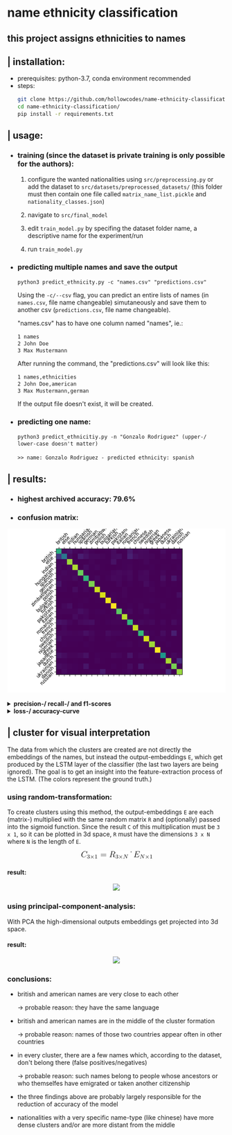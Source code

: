 # name ethnicity classification

## this project assigns ethnicities to names


## | installation:
- prerequisites: python-3.7, conda environment recommended
- steps:
    ```bash
    git clone https://github.com/hollowcodes/name-ethnicity-classification.git
    cd name-ethnicity-classification/
    pip install -r requirements.txt
    ```

## | usage:

 - ### training (since the dataset is private training is only possible for the authors):
    
    1. configure the wanted nationalities using  ```src/preprocessing.py``` or add the dataset to ```src/datasets/preprocessed_datasets/``` (this folder must then contain one file called ```matrix_name_list.pickle``` and ```nationality_classes.json```)

    2. navigate to ```src/final_model```
    3. edit ```train_model.py``` by specifing the dataset folder name, a descriptive name for the experiment/run
    4. run ```train_model.py```

 - ### predicting multiple names and save the output
    ```
    python3 predict_ethnicity.py -c "names.csv" "predictions.csv"
    ```

    Using the ```-c/--csv``` flag, you can predict an entire lists of names (in ```names.csv```, file name changeable) simutaneously and save them to another csv (```predictions.csv```, file name changeable).

    "names.csv" has to have one column named "names", ie.:
    ```csv
    1 names
    2 John Doe
    3 Max Mustermann
    ```

    After running the command, the "predictions.csv" will look like this:
    ```csv
    1 names,ethnicities
    2 John Doe,american
    3 Max Mustermann,german
    ```

    If the output file doesn't exist, it will be created.

 - ### predicting one name:
    ```
    python3 predict_ethnicitiy.py -n "Gonzalo Rodriguez" (upper-/ lower-case doesn't matter)

    >> name: Gonzalo Rodriguez - predicted ethnicity: spanish
    ```

## | results:

 - ### highest archived accuracy: 79.6%
 - ### confusion matrix:

![confusion_matrix](readme_images/confusion_matrix_more.png)

<details>
<summary><b>precision-/ recall-/ and f1-scores</b></summary>

![scores](readme_images/scores_more.png)

</details>

<details>
<summary><b>loss-/ accuracy-curve</b></summary>

![history](readme_images/history_more.png)

</details>
   
    
## | cluster for visual interpretation
The data from which the clusters are created are not directly the embeddings of the names, but instead the output-embeddings ```E```, which get produced by the LSTM layer of the classifier (the last two layers are being ignored). The goal is to get an insight into the feature-extraction process of the LSTM.
(The colors represent the ground truth.)

### using random-transformation:
To create clusters using this method, the output-embeddings ```E``` are each (matrix-) multiplied with the same random matrix ```R``` and (optionally) passed into the sigmoid function.
Since the result ```C``` of this multiplication must be ```3 x 1```, so it can be plotted in 3d space, ```R``` must have the dimensions ```3 x N``` where ```N``` is the length of ```E```.


<p align="center"> 
<img src="readme_images/rand_trans.png">
</p>

#### result:
<p align="center"> 
<img src="readme_images/rt_rotation.gif">
</p>

### using principal-component-analysis:
With PCA the high-dimensional outputs embeddings get projected into 3d space.

#### result:
<p align="center"> 
<img src="readme_images/pca_rotation.gif">
</p>

### conclusions:
- british and american names are very close to each other
  
    -> probable reason: they have the same language
- british and american names are in the middle of the cluster formation
  
    -> probable reason: names of those two countries appear often in other countries

- in every cluster, there are a few names which, according to the dataset, don't belong there (false positives/negatives)
  
    -> probable reason: such names belong to people whose ancestors or who themselfes have emigrated or taken another citizenship

- the three findings above are probably largely responsible for the reduction of accuracy of the model

- nationalities with a very specific name-type (like chinese) have more dense clusters and/or are more distant from the middle


